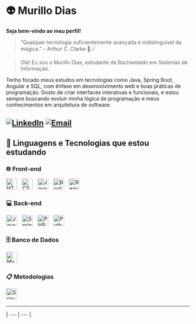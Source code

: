 # 👽 Murillo Dias
**Seja bem-vindo ao meu perfil!**
> "Qualquer tecnologia suficientemente avançada é indistinguível da mágica." – Arthur C. Clarke 🎩🪄

 > Olá! Eu sou o Murillo Dias, estudante de Bacharelado em Sistemas de Informação.

Tenho focado meus estudos em tecnologias como Java, Spring Boot, Angular e SQL, com ênfase em desenvolvimento web e boas práticas de programação. Gosto de criar interfaces interativas e funcionais, e estou sempre buscando evoluir minha lógica de programação e meus conhecimentos em arquitetura de software.


[![LinkedIn](https://img.shields.io/badge/-LinkedIn-0A66C2?style=for-the-badge&logo=linkedin&logoColor=white)](https://www.linkedin.com/in/mudiasdiasc/)
[![Email](https://img.shields.io/badge/-Email-D14836?style=for-the-badge&logo=gmail&logoColor=white)](mailto:murillo_diastrabalho@outlook.com)
---

## 🤖 Linguagens e Tecnologias que estou estudando

### 🌐 Front-end
<img align="left" alt="HTML" title="HTML" width="30px" style="padding-right:10px;" src="https://cdn.jsdelivr.net/gh/devicons/devicon/icons/html5/html5-original.svg" />
<img align="left" alt="CSS" title="CSS" width="30px" style="padding-right:10px;" src="https://cdn.jsdelivr.net/gh/devicons/devicon/icons/css3/css3-original.svg" />
<img align="left" alt="JavaScript" title="JavaScript" width="30px" style="padding-right:10px;" src="https://cdn.jsdelivr.net/gh/devicons/devicon/icons/javascript/javascript-original.svg" />
<img align="left" alt="Bootstrap" title="Bootstrap" width="30px" style="padding-right:10px;" src="https://cdn.jsdelivr.net/gh/devicons/devicon/icons/bootstrap/bootstrap-original.svg" />
<img align="left" alt="React" title="React" width="30px" style="padding-right:10px;" src="https://cdn.jsdelivr.net/gh/devicons/devicon/icons/react/react-original.svg" />
<br><br>

### 💻 Back-end
<img align="left" alt="Java" title="Java" width="30px" style="padding-right:10px;" src="https://cdn.jsdelivr.net/gh/devicons/devicon/icons/java/java-original.svg" />
<img align="left" alt="Spring Boot" title="Spring Boot" width="30px" style="padding-right:10px;" src="https://cdn.jsdelivr.net/gh/devicons/devicon/icons/spring/spring-original.svg" />
<img align="left" alt="PHP" title="PHP" width="30px" style="padding-right:10px;" src="https://cdn.jsdelivr.net/gh/devicons/devicon/icons/php/php-original.svg" />
<img align="left" alt="Python" title="Python" width="30px" style="padding-right:10px;" src="https://cdn.jsdelivr.net/gh/devicons/devicon/icons/python/python-original.svg" />
<br><br>

### 🗄️ Banco de Dados
<img align="left" alt="MySQL" title="MySQL" width="30px" style="padding-right:10px;" src="https://cdn.jsdelivr.net/gh/devicons/devicon/icons/mysql/mysql-original.svg" />
<!-- Se quiser incluir outro SGBD tipo PostgreSQL ou MongoDB, posso adicionar -->
<br><br>

### 📋 Metodologias
<img align="left" alt="Scrum" title="Scrum" width="30px" style="padding-right:10px;" src="https://cdn.jsdelivr.net/gh/devicons/devicon/icons/scrum/scrum-original.svg" />
<!-- Scrum não tem ícone oficial, mas a gente pode usar esse se quiser ou deixar só como texto -->
<br><br>

---

| --- | --- |




